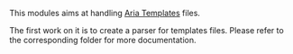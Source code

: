 This modules aims at handling [Aria Templates](http://ariatemplates.com) files.

The first work on it is to create a parser for templates files. Please refer to the corresponding folder for more documentation.
